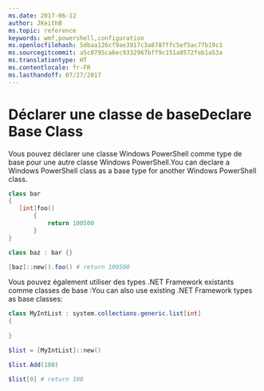 ```yaml
---
ms.date: 2017-06-12
author: JKeithB
ms.topic: reference
keywords: wmf,powershell,configuration
ms.openlocfilehash: 5dbaa126cf9ae3917c3a8787ffc5ef5ac77b19c1
ms.sourcegitcommit: a5c0795ca6ec9332967bff9c151a8572feb1a53a
ms.translationtype: HT
ms.contentlocale: fr-FR
ms.lasthandoff: 07/27/2017
---
```

# <a name="declare-base-class"></a><span data-ttu-id="f46ca-102">Déclarer une classe de base</span><span class="sxs-lookup"><span data-stu-id="f46ca-102">Declare Base Class</span></span>
<span data-ttu-id="f46ca-103">Vous pouvez déclarer une classe Windows PowerShell comme type de base pour une autre classe Windows PowerShell.</span><span class="sxs-lookup"><span data-stu-id="f46ca-103">You can declare a Windows PowerShell class as a base type for another Windows PowerShell class.</span></span>

```powershell
class bar
{
   [int]foo() 
       {
           return 100500
       }
}

class baz : bar {}

[baz]::new().foo() # return 100500
```

<span data-ttu-id="f46ca-104">Vous pouvez également utiliser des types .NET Framework existants comme classes de base :</span><span class="sxs-lookup"><span data-stu-id="f46ca-104">You can also use existing .NET Framework types as base classes:</span></span>

```powershell
class MyIntList : system.collections.generic.list[int]
{
    
}

$list = [MyIntList]::new()

$list.Add(100)

$list[0] # return 100
```

